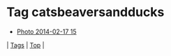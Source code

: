 <!--
title: Tag catsbeaversandducks
date: 2020-06-28T15:26:59.444Z
tags:
-->
# Tag catsbeaversandducks

 * [Photo 2014-02-17 15](76958007083.md)

| [Tags](tags.md) | [Top](index.md) |
